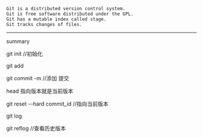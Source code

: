 ```
Git is a distributed version control system.
Git is free software distributed under the GPL.
Git has a mutable index called stage.
Git tracks changes of files.
```

------

summary

git init //初始化



git add <file>

git commit -m <message> //添加 提交



head 指向版本就是当前版本

git reset --hard commit_id    //指向当前版本



git log

git reflog   //查看历史版本







